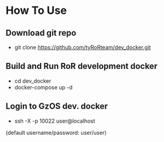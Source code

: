 # How To Use

## Download git repo
- git clone https://github.com/tyRoRteam/dev_docker.git

## Build and Run RoR development docker
- cd dev_docker
- docker-compose up -d

## Login to GzOS dev. docker
- ssh -X -p 10022 user@localhost

(default username/password: user/user)

